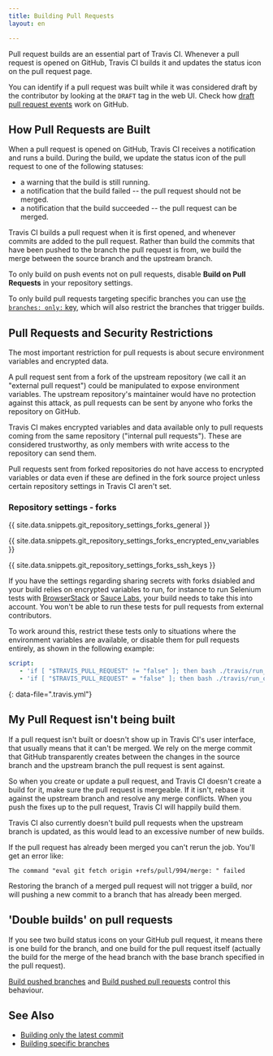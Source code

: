 ```yaml
---
title: Building Pull Requests
layout: en

---
```


Pull request builds are an essential part of Travis CI.
Whenever a pull request is opened on GitHub, Travis CI builds it and updates the status icon on the pull request page.

You can identify if a pull request was built while it was considered draft by the contributor by looking at the `DRAFT` tag in the web UI. Check how [draft pull request events](https://github.blog/2019-02-14-introducing-draft-pull-requests/) work on GitHub.

## How Pull Requests are Built

When a pull request is opened on GitHub, Travis CI receives a notification and runs a build.
During the build, we update the status icon of the pull request to one of the following statuses:

- a warning that the build is still running.
- a notification that the build failed -- the pull request should not be merged.
- a notification that the build succeeded -- the pull request can be merged.

Travis CI builds a pull request when it is first opened, and whenever commits are added to the pull request.
Rather than build the commits that have been pushed to the branch the pull request is from, we build the merge between the source branch and the upstream branch.

To only build on push events not on pull requests, disable **Build on Pull Requests** in your repository settings.

To only build pull requests targeting specific branches you can use [the `branches: only:` key](/user/customizing-the-build/#building-specific-branches), which will also restrict the branches that trigger builds.

## Pull Requests and Security Restrictions

The most important restriction for pull requests is about secure environment variables and encrypted data.

A pull request sent from a fork of the upstream repository (we call it an "external pull request") could be manipulated to expose environment variables.
The upstream repository's maintainer would have no protection against this attack, as pull requests can be sent by anyone who forks the repository on GitHub.

Travis CI makes encrypted variables and data available only to pull requests coming from the same repository ("internal pull requests"). These are considered trustworthy, as only members with write access to the repository can send them.

Pull requests sent from forked repositories do not have access to encrypted variables or data even if these are defined in the fork source project unless certain repository settings in Travis CI aren't set.

### Repository settings - forks

{{ site.data.snippets.git_repository_settings_forks_general }}

{{ site.data.snippets.git_repository_settings_forks_encrypted_env_variables }}

{{ site.data.snippets.git_repository_settings_forks_ssh_keys }}

If you have the settings regarding sharing secrets with forks dsiabled and your build relies on encrypted variables to run, for instance to run Selenium tests with 
[BrowserStack](https://www.browserstack.com) or [Sauce Labs](https://saucelabs.com/), your build 
needs to take this into account. You won't be able to run these tests for pull requests from external contributors.

To work around this, restrict these tests only to situations where the
environment variables are available, or disable them for pull requests entirely, as shown in the following example:

```yaml
script:
   - 'if [ "$TRAVIS_PULL_REQUEST" != "false" ]; then bash ./travis/run_on_pull_requests; fi'
   - 'if [ "$TRAVIS_PULL_REQUEST" = "false" ]; then bash ./travis/run_on_non_pull_requests; fi'
```
{: data-file=".travis.yml"}

## My Pull Request isn't being built

If a pull request isn't built or doesn't show up in Travis CI's user interface, that usually means that it can't be merged.
We rely on the merge commit that GitHub transparently creates between the changes in the source branch and the upstream branch the pull request is sent against.

So when you create or update a pull request, and Travis CI doesn't create a
build for it, make sure the pull request is mergeable.
If it isn't, rebase it against the upstream branch and resolve any merge conflicts. When you push the fixes up to the pull request, Travis CI will happily build them.

Travis CI also currently doesn't build pull requests when the upstream branch is updated, as this would lead to an excessive number of new builds.

If the pull request has already been merged you can't rerun the job. You'll get an error like:


```
The command "eval git fetch origin +refs/pull/994/merge: " failed
```

Restoring the branch of a merged pull request will not trigger a build, nor will pushing a new commit to a branch that has already been merged.

## 'Double builds' on pull requests

If you see two build status icons on your GitHub pull request, it means there is one build for the branch, and one build for the pull request itself (actually the build for the merge of the head branch with the base branch specified in the pull request).

[Build pushed branches](/user/web-ui/#build-pushed-branches) and [Build pushed pull requests](/user/web-ui/#build-pushed-pull-requests) control this behaviour.

## See Also

* [Building only the latest commit](/user/customizing-the-build/#building-only-the-latest-commit)
* [Building specific branches](/user/customizing-the-build/#building-specific-branches)
